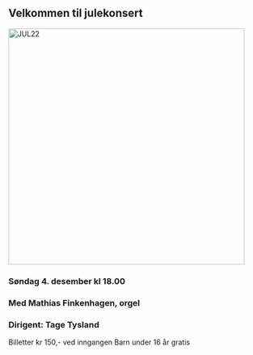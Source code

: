 ## Velkommen til julekonsert
<img width="467" alt="JUL22" src="https://user-images.githubusercontent.com/55960818/197812183-41c965ac-e001-4a25-8102-490c8f8f5a19.png">

### Søndag 4. desember kl 18.00
### Med Mathias Finkenhagen, orgel
### Dirigent: Tage Tysland 
Billetter kr 150,- ved inngangen
Barn under 16 år gratis

